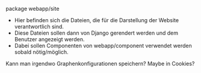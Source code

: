 package webapp/site

- Hier befinden sich die Dateien, die für die Darstellung der Website verantwortlich sind. 
- Diese Dateien sollen dann von Django gerendert werden und dem Benutzer angezeigt werden.
- Dabei sollen Componenten von webapp/component verwendet werden sobald nötig/möglich.

Kann man irgendwo Graphenkonfigurationen speichern? Maybe in Cookies?